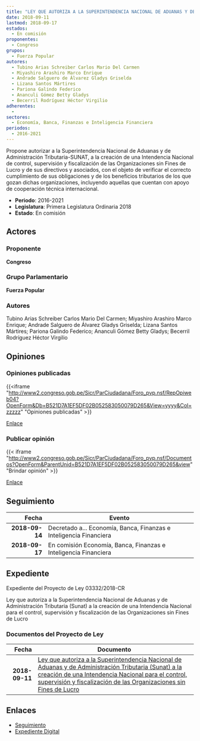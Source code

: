 ```yaml
---
title: "LEY QUE AUTORIZA A LA SUPERINTENDENCIA NACIONAL DE ADUANAS Y DE ADMINISTRACIÓN TRIBUTARIA (SUNAT) A LA CREACIÓN DE UNA INTENDENCIA NACIONAL PARA EL CONTROL, SUPERVISIÓN Y FISCALIZACIÓN DE LAS ORGANIZACIONES SIN FINES DE LUCRO"
date: 2018-09-11
lastmod: 2018-09-17
estados: 
  - En comisión
proponentes: 
  - Congreso
grupos: 
  - Fuerza Popular
autores: 
  - Tubino Arias Schreiber Carlos Mario Del Carmen
  - Miyashiro Arashiro Marco Enrique
  - Andrade Salguero de Álvarez Gladys Griselda
  - Lizana Santos Mártires
  - Pariona Galindo Federico
  - Ananculi Gómez Betty Gladys
  - Becerril Rodríguez Héctor Virgilio
adherentes: 
  - 
sectores: 
  - Economía, Banca, Finanzas e Inteligencia Financiera
periodos: 
  - 2016-2021
---
```


Propone autorizar a la Superintendencia Nacional de Aduanas y de Administración Tributaria-SUNAT, a la creación de una Intendencia Nacional de control, supervisión y fiscalización de las Organizaciones sin Fines de Lucro y de sus directivos y asociados, con el objeto de verificar el correcto cumplimiento de sus obligaciones y de los beneficios tributarios de los que gozan dichas organizaciones, incluyendo aquellas que cuentan con apoyo de cooperación técnica internacional.

- **Periodo**: 2016-2021
- **Legislatura**: Primera Legislatura Ordinaria 2018
- **Estado**: En comisión

## Actores

### Proponente

**Congreso**

### Grupo Parlamentario

**Fuerza Popular**

### Autores

Tubino Arias Schreiber Carlos Mario Del Carmen; Miyashiro Arashiro Marco Enrique; Andrade Salguero de Álvarez Gladys Griselda; Lizana Santos Mártires; Pariona Galindo Federico; Ananculi Gómez Betty Gladys; Becerril Rodríguez Héctor Virgilio


## Opiniones

### Opiniones publicadas

{{<iframe "http://www2.congreso.gob.pe/Sicr/ParCiudadana/Foro_pvp.nsf/RepOpiweb04?OpenForm&Db=B521D7A1EF5DF02B052583050079D265&View=yyyy&Col=zzzzz" "Opiniones publicadas" >}}

[Enlace](http://www2.congreso.gob.pe/Sicr/ParCiudadana/Foro_pvp.nsf/RepOpiweb04?OpenForm&Db=B521D7A1EF5DF02B052583050079D265&View=yyyy&Col=zzzzz)
### Publicar opinión

{{< iframe "http://www2.congreso.gob.pe/Sicr/ParCiudadana/Foro_pvp.nsf/Documentos?OpenForm&ParentUnid=B521D7A1EF5DF02B052583050079D265&view" "Brindar opinión" >}}

[Enlace](http://www2.congreso.gob.pe/Sicr/ParCiudadana/Foro_pvp.nsf/Documentos?OpenForm&ParentUnid=B521D7A1EF5DF02B052583050079D265&view)

## Seguimiento

| Fecha | Evento |
|------:|--------|
| **2018-09-14** | Decretado a... Economía, Banca, Finanzas e Inteligencia Financiera|
| **2018-09-17** | En comisión Economía, Banca, Finanzas e Inteligencia Financiera|


## Expediente

Expediente del Proyecto de Ley 03332/2018-CR

Ley que autoriza a la Superintendencia Nacional de Aduanas y de Administración Tributaria (Sunat) a la creación de una Intendencia Nacional para el control, supervisión y fiscalización de las Organizaciones sin Fines de Lucro


### Documentos del Proyecto de Ley

| Fecha | Documento |
|------:|--------|
| **2018-09-11** | [Ley que autoriza a la Superintendencia Nacional de Aduanas y de Administración Tributaria (Sunat) a la creación de una Intendencia Nacional para el control, supervisión y fiscalización de las Organizaciones sin Fines de Lucro](http://www.leyes.congreso.gob.pe/Documentos/2016_2021/Proyectos_de_Ley_y_de_Resoluciones_Legislativas/PL0333220180911.PDF) |

## Enlaces 

- [Seguimiento](http://www2.congreso.gob.pehttp://www2.congreso.gob.pe/Sicr/TraDocEstProc/CLProLey2016.nsf/f7fff46988ca05b1052578e100829cc7/7b53f71ddd14eaa605258305007aa328?OpenDocument)
- [Expediente Digital](http://www2.congreso.gob.pehttp://www2.congreso.gob.pe/Sicr/TraDocEstProc/CLProLey2016.nsf/f7fff46988ca05b1052578e100829cc7/7b53f71ddd14eaa605258305007aa328?OpenDocument&Click=05257FB7005EB655.eb71d0cf91d8294e05256cdf006b5706/$Body/0.1C6C)
